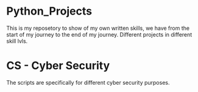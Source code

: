 # Python_Projects
This is my reposetory to show of my own written skills, we have from the start of my journey to the end of my journey. 
Different projects in different skill lvls. 

# CS - Cyber Security
The scripts are specifically for different cyber security purposes. 
